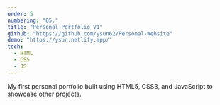 ```yaml
---
order: 5
numbering: "05."
title: "Personal Portfolio V1"
github: "https://github.com/ysun62/Personal-Website"
demo: "https://ysun.netlify.app/"
tech:
  - HTML
  - CSS
  - JS
---
```


My first personal portfolio built using HTML5, CSS3, and JavaScript to showcase other projects.
